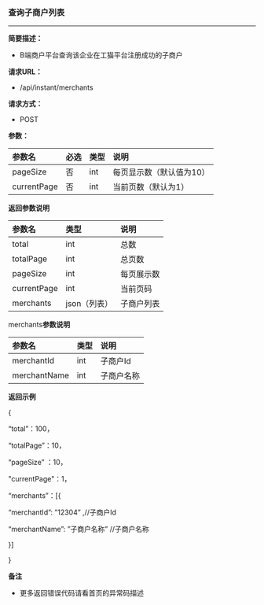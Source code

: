 ### 查询子商户列表

---

**简要描述：**

* B端商户平台查询该企业在工猫平台注册成功的子商户

**请求URL：**

* /api/instant/merchants

**请求方式：**

* POST

**参数：**

| 参数名 | 必选 | 类型 | 说明 |
| :--- | :--- | :--- | :--- |
| pageSize | 否 | int | 每页显示数（默认值为10） |
| currentPage | 否 | int | 当前页数（默认为1） |

**返回参数说明**

| 参数名 | 类型 | 说明 |
| :--- | :--- | :--- |
| total | int | 总数 |
| totalPage | int | 总页数 |
| pageSize | int | 每页展示数 |
| currentPage | int | 当前页码 |
| merchants | json（列表） | 子商户列表 |

merchants**参数说明**

| 参数名 | 类型 | 说明 |
| :--- | :--- | :--- |
| merchantId | int | 子商户Id |
| merchantName | int | 子商户名称 |

**返回示例**

{

“total”：100，

“totalPage”：10，

“pageSize” ：10，

"currentPage"：1，

“merchants”：\[{

“merchantId”: ”12304” ,//子商户Id

“merchantName”: ”子商户名称” //子商户名称

}\]

}

**备注**

* 更多返回错误代码请看首页的异常码描述



